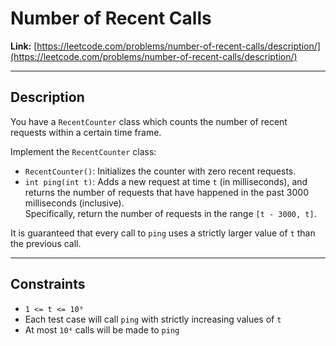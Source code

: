 # Number of Recent Calls

**Link:** [https://leetcode.com/problems/number-of-recent-calls/description/](https://leetcode.com/problems/number-of-recent-calls/description/)

---

## Description

You have a `RecentCounter` class which counts the number of recent requests within a certain time frame.

Implement the `RecentCounter` class:

- `RecentCounter()`: Initializes the counter with zero recent requests.
- `int ping(int t)`: Adds a new request at time `t` (in milliseconds), and returns the number of requests that have happened in the past 3000 milliseconds (inclusive).  
  Specifically, return the number of requests in the range `[t - 3000, t]`.

It is guaranteed that every call to `ping` uses a strictly larger value of `t` than the previous call.

---

## Constraints

- `1 <= t <= 10⁹`  
- Each test case will call `ping` with strictly increasing values of `t`  
- At most `10⁴` calls will be made to `ping`
